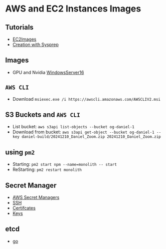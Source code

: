 # AWS and EC2 Instances Images

## Tutorials

- [EC2Images](https://docs.aws.amazon.com/imagebuilder/latest/userguide/what-is-image-builder.html)
- [Creation with Sysprep](https://docs.aws.amazon.com/AWSEC2/latest/UserGuide/ami-create-win-sysprep.html)

## Images

- GPU and Nvidia [WindowsServer16](https://aws.amazon.com/marketplace/pp/prodview-ymy34danwtiro?sr=0-1&ref_=beagle&applicationId=AWSMPContessa
)

## `AWS CLI`

- Download `msiexec.exe /i https://awscli.amazonaws.com/AWSCLIV2.msi`

## S3 Buckets and `AWS CLI`

- List bucket: `aws s3api list-objects --bucket og-daniel-1`
- Download from bucket: `aws s3api get-object --bucket og-daniel-1 --key daniel-build/20241210_Daniel_Zoom.zip 20241210_Daniel_Zoom.zip`

## using `pm2`

- Starting: `pm2 start npm --name=monolith -- start`
- ReStarting: `pm2 restart monolith`

## Secret Manager

  - [AWS Secret Managers](https://docs.aws.amazon.com/secretsmanager/latest/userguide/intro.html)
  - [SSH](https://docs.aws.amazon.com/AWSEC2/latest/UserGuide/connect-linux-inst-eic.html)
  - [Certifcates](https://docs.aws.amazon.com/acm/latest/userguide/acm-overview.html)
  - [Keys](https://docs.aws.amazon.com/kms/latest/developerguide/overview.html)

## etcd

  - [go](https://pkg.go.dev/go.etcd.io/etcd/client/v3)
